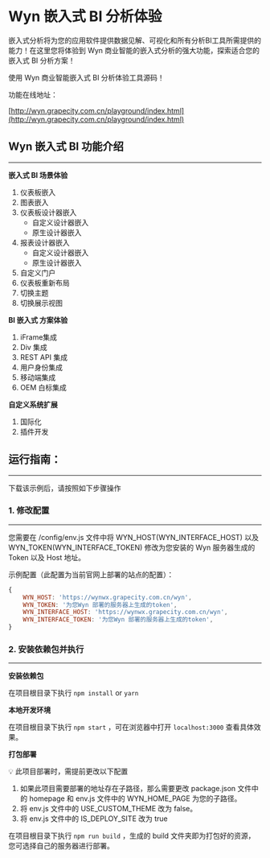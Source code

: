 # **Wyn 嵌入式 BI 分析体验**

嵌入式分析将为您的应用软件提供数据见解、可视化和所有分析BI工具所需提供的能力！在这里您将体验到 Wyn 商业智能的嵌入式分析的强大功能，探索适合您的嵌入式 BI 分析方案！

使用 Wyn 商业智能嵌入式 BI 分析体验工具源码！

功能在线地址：

[http://wyn.grapecity.com.cn/playground/index.html](http://wyn.grapecity.com.cn/playground/index.html)

## **Wyn 嵌入式 BI 功能介绍**

---

**嵌入式 BI 场景体验**

1. 仪表板嵌入
2. 图表嵌入
3. 仪表板设计器嵌入
    - 自定义设计器嵌入
    - 原生设计器嵌入
4. 报表设计器嵌入
    - 自定义设计器嵌入
    - 原生设计器嵌入
5. 自定义门户
6. 仪表板重新布局
7. 切换主题
8. 切换展示视图

**BI 嵌入式 方案体验**

1. iFrame集成
2. Div 集成
3. REST API 集成
4. 用户身份集成
5. 移动端集成
6. OEM 白标集成

**自定义系统扩展**

1. 国际化
2. 插件开发

## **运行指南：**

---

下载该示例后，请按照如下步骤操作

### 1. 修改配置

---

您需要在 /config/env.js 文件中将 WYN_HOST(WYN_INTERFACE_HOST) 以及 WYN_TOKEN(WYN_INTERFACE_TOKEN) 修改为您安装的 Wyn 服务器生成的 Token 以及 Host 地址。

示例配置（此配置为当前官网上部署的站点的配置）：

```jsx
{
    WYN_HOST: 'https://wynwx.grapecity.com.cn/wyn',
    WYN_TOKEN: '为您Wyn 部署的服务器上生成的token',
    WYN_INTERFACE_HOST: 'https://wynwx.grapecity.com.cn/wyn',
    WYN_INTERFACE_TOKEN: '为您Wyn 部署的服务器上生成的token',
}
```

### 2. 安装依赖包并执行

---

**安装依赖包**

在项目根目录下执行 `npm install`  or  `yarn`

**本地开发环境**

在项目根目录下执行  `npm start` ，可在浏览器中打开 `localhost:3000` 查看具体效果。

**打包部署**

<aside>

💡 此项目部署时，需提前更改以下配置

1. 如果此项目需要部署的地址存在子路径，那么需要更改 package.json 文件中的 homepage 和 env.js 文件中的 WYN_HOME_PAGE 为您的子路径。
2. 将 env.js 文件中的 USE_CUSTOM_THEME 改为 false。
3. 将 env.js 文件中的 IS_DEPLOY_SITE 改为 true

</aside> 

在项目根目录下执行  `npm run build` ，生成的 build 文件夹即为打包好的资源，您可选择自己的服务器进行部署。
